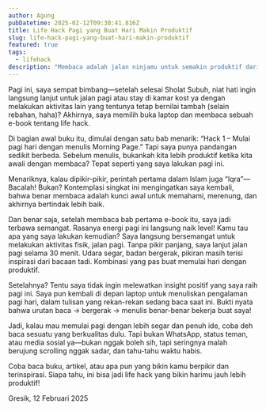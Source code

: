 ```yaml
---
author: Agung
pubDatetime: 2025-02-12T09:30:41.816Z
title: Life Hack Pagi yang Buat Hari Makin Produktif
slug: life-hack-pagi-yang-buat-hari-makin-produktif
featured: true
tags:
  - lifehack
description: "Membaca adalah jalan ninjamu untuk semakin produktif dari waktu ke waktu."
---
```


Pagi ini, saya sempat bimbang—setelah selesai Sholat Subuh, niat hati ingin langsung lanjut untuk jalan pagi atau stay di kamar kost ya dengan melakukan aktivitas lain yang tentunya tetap bernilai tambah (selain rebahan, haha)? Akhirnya, saya memilih buka laptop dan membaca sebuah e-book tentang life hack.

Di bagian awal buku itu, dimulai dengan satu bab menarik: “Hack 1 – Mulai pagi hari dengan menulis
Morning Page.” Tapi saya punya pandangan sedikit berbeda. Sebelum menulis, bukankah kita lebih produktif ketika kita awali dengan membaca? Tepat seperti yang saya lakukan pagi ini.

Menariknya, kalau dipikir-pikir, perintah pertama dalam Islam juga “Iqra”—Bacalah! Bukan? Kontemplasi singkat ini mengingatkan saya kembali, bahwa benar membaca adalah kunci awal untuk memahami, merenung, dan akhirnya bertindak lebih baik.

Dan benar saja, setelah membaca bab pertama e-book itu, saya jadi terbawa semangat. Rasanya energi pagi ini langsung naik level! Kamu tau apa yang saya lakukan kemudian? Saya langsung bersemangat untuk melakukan aktivitas fisik, jalan pagi. Tanpa pikir panjang, saya lanjut jalan pagi selama 30 menit. Udara segar, badan bergerak, pikiran masih terisi inspirasi dari bacaan tadi. Kombinasi yang pas buat memulai hari dengan produktif.

Setelahnya? Tentu saya tidak ingin melewatkan insight positif yang saya raih pagi ini. Saya pun kembali di depan laptop untuk menuliskan pengalaman pagi hari, dalam tulisan yang rekan-rekan sedang baca saat ini. Bukti nyata bahwa urutan baca → bergerak → menulis benar-benar bekerja buat saya!

Jadi, kalau mau memulai pagi dengan lebih segar dan penuh ide, coba deh baca sesuatu yang berkualitas dulu. Tapi bukan WhatsApp, status teman, atau media sosial ya—bukan nggak boleh sih, tapi seringnya malah berujung scrolling nggak sadar, dan tahu-tahu waktu habis.

Coba baca buku, artikel, atau apa pun yang bikin kamu berpikir dan terinspirasi. Siapa tahu, ini bisa jadi life hack yang bikin harimu jauh lebih produktif!

Gresik, 12 Februari 2025